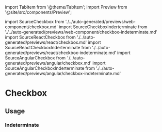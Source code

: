 <!--
SPDX-FileCopyrightText: 2022 Siemens AG

SPDX-License-Identifier: MIT
-->

import TabItem from '@theme/TabItem';
import Preview from '@site/src/components/Preview';

import SourceCheckbox from './../auto-generated/previews/web-component/checkbox.md'
import SourceCheckboxInderterminate from './../auto-generated/previews/web-component/checkbox-indeterminate.md'
import SourceReactCheckbox from './../auto-generated/previews/react/checkbox.md'
import SourceReactCheckboxInderterminate from './../auto-generated/previews/react/checkbox-indeterminate.md'
import SourceAngularCheckbox from './../auto-generated/previews/angular/checkbox.md'
import SourceAngularCheckboxInderterminate from './../auto-generated/previews/angular/checkbox-indeterminate.md'

# Checkbox

## Usage

<Preview name="checkbox" height="8rem">
  <TabItem value="javascript">
    <SourceCheckbox />
  </TabItem>
  <TabItem value="react">
    <SourceReactCheckbox />
  </TabItem>
  <TabItem value="angular">
    <SourceAngularCheckbox />
  </TabItem>
</Preview>

### Indeterminate

<Preview name="checkbox-indeterminate" height="8rem">
  <TabItem value="javascript">
    <SourceCheckboxInderterminate />
  </TabItem>
  <TabItem value="react">
    <SourceReactCheckboxInderterminate />
  </TabItem>
  <TabItem value="angular">
    <SourceAngularCheckboxInderterminate />
  </TabItem>
</Preview>
